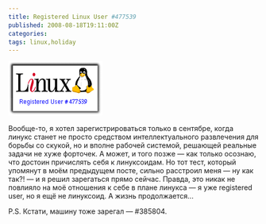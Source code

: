 ```yaml
---
title: Registered Linux User #477539
published: 2008-08-18T19:11:00Z
categories: 
tags: linux,holiday
---
```


<div class="center">
<a href="http://counter.li.org/">
<img src="/images/registered-linux-user-477539.png"
    width="190px" height="110px"
    alt="Registered Linux User #477539"
    class="bleed" />
</a>
</div>

Вообще-то, я хотел зарегистрироваться только в сентябре, когда линукс станет не просто средством интеллектуального развлечения для борьбы со скукой, но и вполне рабочей системой, решающей реальные задачи не хуже форточек. А может, и того позже — как только осознаю, что достоин причислять себя к линуксоидам. Но тот тест, который упомянут в моём предыдущем посте, сильно расстроил меня &mdash; ну как так?! &mdash; и я решил зарегаться прямо сейчас. Правда, это никак не повлияло на моё отношения к себе в плане линукса &mdash; я уже registered user, но я ещё не линуксоид. А жизнь продолжается...

P.S. Кстати, машину тоже зарегал — #385804.
